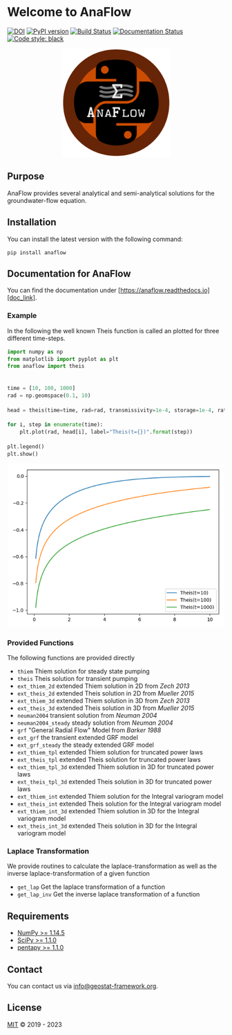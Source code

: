 # Welcome to AnaFlow

[![DOI](https://zenodo.org/badge/DOI/10.5281/zenodo.1135723.svg)](https://doi.org/10.5281/zenodo.1135723)
[![PyPI version](https://badge.fury.io/py/anaflow.svg)](https://badge.fury.io/py/anaflow)
[![Build Status](https://github.com/GeoStat-Framework/AnaFlow/workflows/Continuous%20Integration/badge.svg?branch=main)](https://github.com/GeoStat-Framework/AnaFlow/actions)
[![Documentation Status](https://readthedocs.org/projects/docs/badge/?version=latest)](https://anaflow.readthedocs.io/en/latest/)
[![Code style: black](https://img.shields.io/badge/code%20style-black-000000.svg)](https://github.com/ambv/black)

<p align="center">
<img src="https://raw.githubusercontent.com/GeoStat-Framework/AnaFlow/main/docs/source/pics/Anaflow.png" alt="AnaFlow-LOGO" width="251px"/>
</p>

## Purpose

AnaFlow provides several analytical and semi-analytical solutions for the
groundwater-flow equation.


## Installation

You can install the latest version with the following command:

    pip install anaflow


## Documentation for AnaFlow

You can find the documentation under [https://anaflow.readthedocs.io][doc_link].


### Example

In the following the well known Theis function is called an plotted for three
different time-steps.

```python
import numpy as np
from matplotlib import pyplot as plt
from anaflow import theis


time = [10, 100, 1000]
rad = np.geomspace(0.1, 10)

head = theis(time=time, rad=rad, transmissivity=1e-4, storage=1e-4, rate=-1e-4)

for i, step in enumerate(time):
    plt.plot(rad, head[i], label="Theis(t={})".format(step))

plt.legend()
plt.show()
```

<p align="center">
<img src="https://raw.githubusercontent.com/GeoStat-Framework/AnaFlow/main/docs/source/pics/01_call_theis.png" alt="Theis" width="600px"/>
</p>


### Provided Functions

The following functions are provided directly

* ``thiem`` Thiem solution for steady state pumping
* ``theis`` Theis solution for transient pumping
* ``ext_thiem_2d`` extended Thiem solution in 2D from *Zech 2013*
* ``ext_theis_2d`` extended Theis solution in 2D from *Mueller 2015*
* ``ext_thiem_3d`` extended Thiem solution in 3D from *Zech 2013*
* ``ext_theis_3d`` extended Theis solution in 3D from *Mueller 2015*
* ``neuman2004`` transient solution from *Neuman 2004*
* ``neuman2004_steady`` steady solution from *Neuman 2004*
* ``grf`` "General Radial Flow" Model from *Barker 1988*
* ``ext_grf`` the transient extended GRF model
* ``ext_grf_steady`` the steady extended GRF model
* ``ext_thiem_tpl`` extended Thiem solution for truncated power laws
* ``ext_theis_tpl`` extended Theis solution for truncated power laws
* ``ext_thiem_tpl_3d`` extended Thiem solution in 3D for truncated power laws
* ``ext_theis_tpl_3d`` extended Theis solution in 3D for truncated power laws
* ``ext_thiem_int`` extended Thiem solution for the Integral variogram model
* ``ext_theis_int`` extended Theis solution for the Integral variogram model
* ``ext_thiem_int_3d`` extended Thiem solution in 3D for the Integral variogram model
* ``ext_theis_int_3d`` extended Theis solution in 3D for the Integral variogram model


### Laplace Transformation

We provide routines to calculate the laplace-transformation as well as the
inverse laplace-transformation of a given function

* ``get_lap`` Get the laplace transformation of a function
* ``get_lap_inv`` Get the inverse laplace transformation of a function


## Requirements

- [NumPy >= 1.14.5](https://www.numpy.org)
- [SciPy >= 1.1.0](https://www.scipy.org)
- [pentapy >= 1.1.0](https://github.com/GeoStat-Framework/pentapy)


## Contact

You can contact us via <info@geostat-framework.org>.


## License

[MIT][mit_link] © 2019 - 2023

[mit_link]: https://github.com/GeoStat-Framework/AnaFlow/blob/main/LICENSE
[doc_link]: https://anaflow.readthedocs.io
